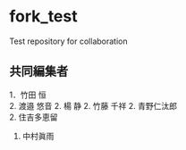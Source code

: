 # fork_test
Test repository for collaboration

## 共同編集者

1．竹田 恒  
2. 渡邉 悠音
2. 楊 静
2. 竹藤 千祥
2. 青野仁汰郎  
2. 住吉多恵留    
1. 中村眞雨
